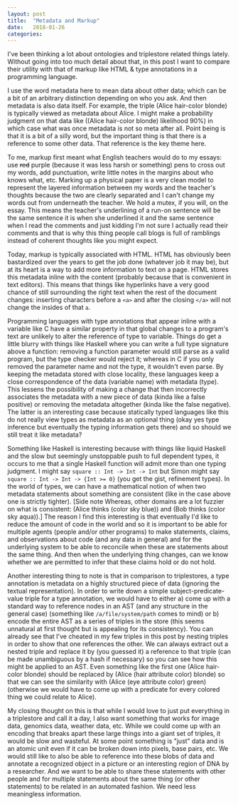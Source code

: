 ```yaml
---
layout: post
title:  "Metadata and Markup"
date:   2018-01-26
categories:
---
```


I've been thinking a lot about ontologies and triplestore related things lately. Without going into too much detail about that, in this post I want to compare their utility with that of markup like HTML & type annotations in a programming language.

I use the word metadata here to mean data about other data; which can be a bit of an arbitrary distinction depending on who you ask. And then metadata is also data itself. For example, the triple (Alice hair-color blonde) is typically viewed as metadata about Alice. I might make a probability judgment on that data like ((Alice hair-color blonde) likelihood 90%) in which case what was once metadata is not so meta after all. Point being is that it is a bit of a silly word, but the important thing is that there is a reference to some other data. That reference is the key theme here.

To me, markup first meant what English teachers would do to my essays: use ~~red~~ purple (because it was less harsh or something) pens to cross out my words, add punctuation, write little notes in the margins about who knows what, etc. Marking up a physical paper is a very clean model to represent the layered information between my words and the teacher's thoughts because the two are clearly separated and I can't change my words out from underneath the teacher. We hold a mutex, if you will, on the essay. This means the teacher's underlining of a run-on sentence will be the same sentence it is when she underlined it and the same sentence when I read the comments and just kidding I'm not sure I actually read their comments and that is why this thing people call blogs is full of ramblings instead of coherent thoughts like you might expect.

Today, markup is typically associated with HTML. HTML has obviously been bastardized over the years to get the job done (whatever job it may be), but at its heart is a way to add more information to text on a page. HTML stores this metadata inline with the content (probably because that is convenient in text editors). This means that things like hyperlinks have a very good chance of still surrounding the right text when the rest of the document changes: inserting characters before a `<a>` and after the closing `</a>` will not change the insides of that `a`.

Programming languages with type annotations that appear inline with a variable like C have a similar property in that global changes to a program's text are unlikely to alter the reference of type to variable. Things do get a little blurry with things like Haskell where you can write a full type signature above a function: removing a function parameter would still parse as a valid program, but the type checker would reject it; whereas in C if you only removed the parameter name and not the type, it wouldn't even parse. By keeping the metadata stored with close locality, these languages keep a close correspondence of the data (variable name) with metadata (type). This lessens the possibility of making a change that then incorrectly associates the metadata with a new piece of data (kinda like a false positive) or removing the metadata altogether (kinda like the false negative). The latter is an interesting case because statically typed languages like this do not really view types as metadata as an optional thing (okay yes type inference but eventually the typing information gets there) and so should we still treat it like metadata?

Something like Haskell is interesting because with things like liquid Haskell and the slow but seemingly unstoppable push to full dependent types, it occurs to me that a single Haskell function will admit more than one typing judgment. I might say `square :: Int -> Int -> Int` but Simon might say `square :: Int -> Int -> {Int >= 0}` (you get the gist, refinement types). In the world of types, we can have a mathematical notion of when two metadata statements about something are consistent (like in the case above one is strictly tighter). [Side note Whereas, other domains are a lot fuzzier on what is consistent: (Alice thinks (color sky blue)) and (Bob thinks (color sky aqua)).] The reason I find this interesting is that eventually I'd like to reduce the amount of code in the world and so it is important to be able for multiple agents (people and/or other programs) to make statements, claims, and observations about code (and any data in general) and for the underlying system to be able to reconcile when these are statements about the same thing. And then when the underlying thing changes, can we know whether we are permitted to infer that these claims hold or do not hold.

Another interesting thing to note is that in comparison to triplestores, a type annotation is metadata on a highly structured piece of data (ignoring the textual representation). In order to write down a simple subject-predicate-value triple for a type annotation, we would have to either a) come up with a standard way to reference nodes in an AST (and any structure in the general case) (something like `/a/file/system/path` comes to mind) or b) encode the entire AST as a series of triples in the store (this seems unnatural at first thought but is appealing for its consistency). You can already see that I've cheated in my few triples in this post by nesting triples in order to show that one references the other. We can always extract out a nested triple and replace it by (you guessed it) a reference to that triple (can be made unambiguous by a hash if necessary) so you can see how this might be applied to an AST. Even something like the first one (Alice hair-color blonde) should be replaced by (Alice (hair attribute color) blonde) so that we can see the similarity with (Alice (eye attribute color) green) (otherwise we would have to come up with a predicate for every colored thing we could relate to Alice).

My closing thought on this is that while I would love to just put everything in a triplestore and call it a day, I also want something that works for image data, genomics data, weather data, etc. While we could come up with an encoding that breaks apart these large things into a giant set of triples, it would be slow and wasteful. At some point something is "just" data and is an atomic unit even if it can be broken down into pixels, base pairs, etc. We would still like to also be able to reference into these blobs of data and annotate a recognized object in a picture or an interesting region of DNA by a researcher. And we want to be able to share these statements with other people and for multiple statements about the same thing (or other statements) to be related in an automated fashion. We need less meaningless information.
